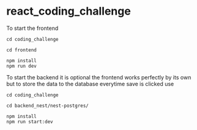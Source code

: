 # react_coding_challenge

To start the frontend 

```
cd coding_challenge

cd frontend

npm install
npm run dev
```


To start the backend
it is optional the frontend works perfectly by its own but to store the data to the database everytime save is clicked use

```
cd coding_challenge

cd backend_nest/nest-postgres/

npm install
npm run start:dev
```
